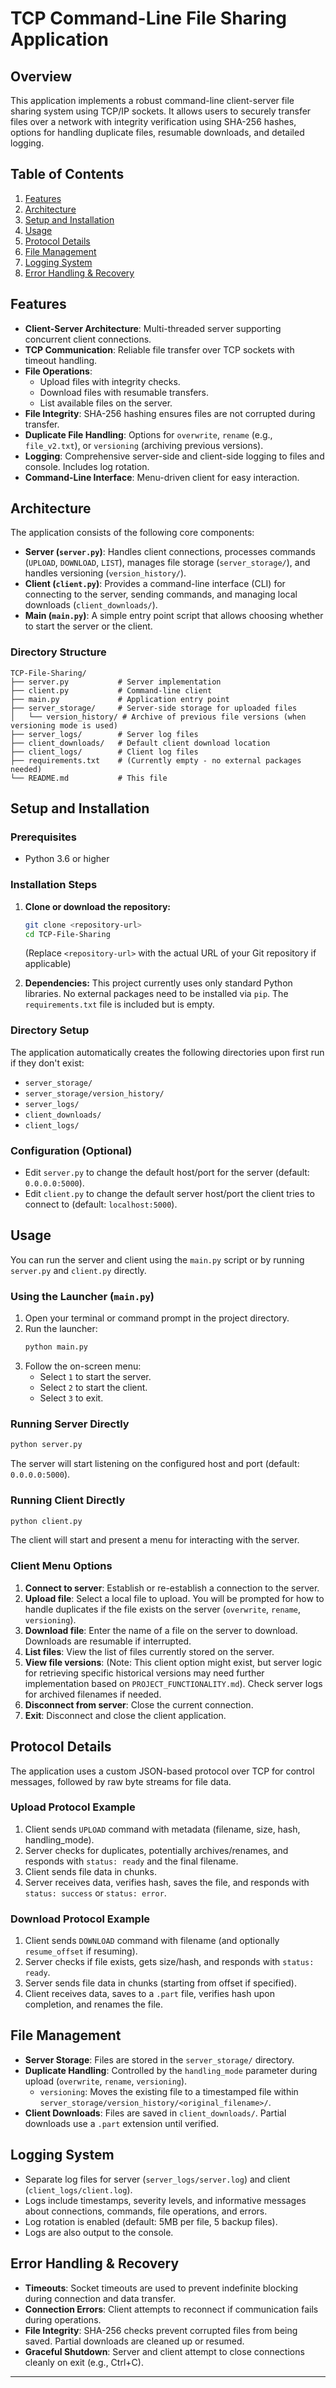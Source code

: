 # TCP Command-Line File Sharing Application

## Overview

This application implements a robust command-line client-server file sharing system using TCP/IP sockets. It allows users to securely transfer files over a network with integrity verification using SHA-256 hashes, options for handling duplicate files, resumable downloads, and detailed logging.

## Table of Contents

1.  [Features](#features)
2.  [Architecture](#architecture)
3.  [Setup and Installation](#setup-and-installation)
4.  [Usage](#usage)
5.  [Protocol Details](#protocol-details)
6.  [File Management](#file-management)
7.  [Logging System](#logging-system)
8.  [Error Handling & Recovery](#error-handling--recovery)

## Features

*   **Client-Server Architecture**: Multi-threaded server supporting concurrent client connections.
*   **TCP Communication**: Reliable file transfer over TCP sockets with timeout handling.
*   **File Operations**:
    *   Upload files with integrity checks.
    *   Download files with resumable transfers.
    *   List available files on the server.
*   **File Integrity**: SHA-256 hashing ensures files are not corrupted during transfer.
*   **Duplicate File Handling**: Options for `overwrite`, `rename` (e.g., `file_v2.txt`), or `versioning` (archiving previous versions).
*   **Logging**: Comprehensive server-side and client-side logging to files and console. Includes log rotation.
*   **Command-Line Interface**: Menu-driven client for easy interaction.

## Architecture

The application consists of the following core components:

*   **Server (`server.py`)**: Handles client connections, processes commands (`UPLOAD`, `DOWNLOAD`, `LIST`), manages file storage (`server_storage/`), and handles versioning (`version_history/`).
*   **Client (`client.py`)**: Provides a command-line interface (CLI) for connecting to the server, sending commands, and managing local downloads (`client_downloads/`).
*   **Main (`main.py`)**: A simple entry point script that allows choosing whether to start the server or the client.

### Directory Structure

```
TCP-File-Sharing/
├── server.py           # Server implementation
├── client.py           # Command-line client
├── main.py             # Application entry point
├── server_storage/     # Server-side storage for uploaded files
│   └── version_history/ # Archive of previous file versions (when versioning mode is used)
├── server_logs/        # Server log files
├── client_downloads/   # Default client download location
├── client_logs/        # Client log files
├── requirements.txt    # (Currently empty - no external packages needed)
└── README.md           # This file
```

## Setup and Installation

### Prerequisites

*   Python 3.6 or higher

### Installation Steps

1.  **Clone or download the repository:**
    ```bash
    git clone <repository-url>
    cd TCP-File-Sharing
    ```
    (Replace `<repository-url>` with the actual URL of your Git repository if applicable)

2.  **Dependencies:**
    This project currently uses only standard Python libraries. No external packages need to be installed via `pip`. The `requirements.txt` file is included but is empty.

### Directory Setup

The application automatically creates the following directories upon first run if they don't exist:

*   `server_storage/`
*   `server_storage/version_history/`
*   `server_logs/`
*   `client_downloads/`
*   `client_logs/`

### Configuration (Optional)

*   Edit `server.py` to change the default host/port for the server (default: `0.0.0.0:5000`).
*   Edit `client.py` to change the default server host/port the client tries to connect to (default: `localhost:5000`).

## Usage

You can run the server and client using the `main.py` script or by running `server.py` and `client.py` directly.

### Using the Launcher (`main.py`)

1.  Open your terminal or command prompt in the project directory.
2.  Run the launcher:
    ```bash
    python main.py
    ```
3.  Follow the on-screen menu:
    *   Select `1` to start the server.
    *   Select `2` to start the client.
    *   Select `3` to exit.

### Running Server Directly

```bash
python server.py
```
The server will start listening on the configured host and port (default: `0.0.0.0:5000`).

### Running Client Directly

```bash
python client.py
```
The client will start and present a menu for interacting with the server.

### Client Menu Options

1.  **Connect to server**: Establish or re-establish a connection to the server.
2.  **Upload file**: Select a local file to upload. You will be prompted for how to handle duplicates if the file exists on the server (`overwrite`, `rename`, `versioning`).
3.  **Download file**: Enter the name of a file on the server to download. Downloads are resumable if interrupted.
4.  **List files**: View the list of files currently stored on the server.
5.  **View file versions**: (Note: This client option might exist, but server logic for retrieving specific historical versions may need further implementation based on `PROJECT_FUNCTIONALITY.md`). Check server logs for archived filenames if needed.
6.  **Disconnect from server**: Close the current connection.
7.  **Exit**: Disconnect and close the client application.

## Protocol Details

The application uses a custom JSON-based protocol over TCP for control messages, followed by raw byte streams for file data.

### Upload Protocol Example

1.  Client sends `UPLOAD` command with metadata (filename, size, hash, handling\_mode).
2.  Server checks for duplicates, potentially archives/renames, and responds with `status: ready` and the final filename.
3.  Client sends file data in chunks.
4.  Server receives data, verifies hash, saves the file, and responds with `status: success` or `status: error`.

### Download Protocol Example

1.  Client sends `DOWNLOAD` command with filename (and optionally `resume_offset` if resuming).
2.  Server checks if file exists, gets size/hash, and responds with `status: ready`.
3.  Server sends file data in chunks (starting from offset if specified).
4.  Client receives data, saves to a `.part` file, verifies hash upon completion, and renames the file.

## File Management

*   **Server Storage**: Files are stored in the `server_storage/` directory.
*   **Duplicate Handling**: Controlled by the `handling_mode` parameter during upload (`overwrite`, `rename`, `versioning`).
    *   `versioning`: Moves the existing file to a timestamped file within `server_storage/version_history/<original_filename>/`.
*   **Client Downloads**: Files are saved in `client_downloads/`. Partial downloads use a `.part` extension until verified.

## Logging System

*   Separate log files for server (`server_logs/server.log`) and client (`client_logs/client.log`).
*   Logs include timestamps, severity levels, and informative messages about connections, commands, file operations, and errors.
*   Log rotation is enabled (default: 5MB per file, 5 backup files).
*   Logs are also output to the console.

## Error Handling & Recovery

*   **Timeouts**: Socket timeouts are used to prevent indefinite blocking during connection and data transfer.
*   **Connection Errors**: Client attempts to reconnect if communication fails during operations.
*   **File Integrity**: SHA-256 checks prevent corrupted files from being saved. Partial downloads are cleaned up or resumed.
*   **Graceful Shutdown**: Server and client attempt to close connections cleanly on exit (e.g., Ctrl+C).

---
